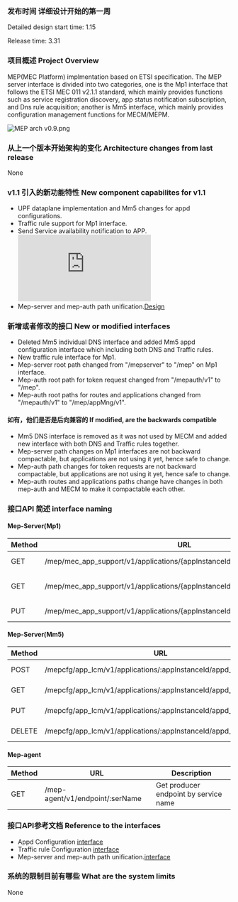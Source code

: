 ### 发布时间 详细设计开始的第一周
Detailed design start time: 1.15

Release time: 3.31

### 项目概述 Project Overview
MEP(MEC Platform) implmentation based on ETSI specification. The MEP server interface is divided into two categories, one is the Mp1 interface that follows the ETSI MEC 011 v2.1.1 standard, which mainly provides functions such as service registration discovery, app status notification subscription, and Dns rule acquisition; another is Mm5 interface, which mainly provides configuration management functions for MECM/MEPM.

![](http://docs.edgegallery.org/zh_CN/latest/_images/144714_23890cda_7624956.png "MEP arch v0.9.png")

### 从上一个版本开始架构的变化 Architecture changes from last release
None

### v1.1 引入的新功能特性 New component capabilites for v1.1
* UPF dataplane implementation and Mm5 changes for appd configurations.
* Traffic rule support for Mp1 interface.
* Send Service availability notification to APP. ![Design](https://gitee.com/edgegallery/community/blob/master/MEP%20PT/Release%20V1.1/service_availability_notification.md)
* Mep-server and mep-auth path unification.[Design](https://gitee.com/edgegallery/community/blob/master/MEP%20PT/Release%20V1.1/mep-path-unification.md)

### 新增或者修改的接口 New or modified interfaces
* Deleted Mm5 individual DNS interface and added Mm5 appd configuration interface which including both DNS and Traffic rules.
* New traffic rule interface for Mp1.
* Mep-server root path changed from "/mepserver" to "/mep" on Mp1 interface.
* Mep-auth root path for token request changed from "/mepauth/v1" to "/mep".
* Mep-auth root paths for routes and applications changed from "/mepauth/v1" to "/mep/appMng/v1".

#### 如有，他们是否是后向兼容的 If modified, are the backwards compatible
* Mm5 DNS interface is removed as it was not used by MECM and added new interface with both DNS and Traffic rules together.
* Mep-server path changes on Mp1 interfaces are not backward compactable, but applications are not using it yet, hence safe to change.
* Mep-auth path changes for token requests are not backward compactable, but applications are not using it yet, hence safe to change.
* Mep-auth routes and applications paths change have changes in both mep-auth and MECM to make it compactable each other.

### 接口API 简述 interface naming

#### Mep-Server(Mp1)
|  Method | URL  | Description|
|---|---|---|
| GET | /mep/mec_app_support/v1/applications/\{appInstanceId\}/traffic_rules | Get all traffic rules |
| GET | /mep/mec_app_support/v1/applications/\{appInstanceId\}/traffic_rules/\{trafficRuleId\} | Get individual traffic rule |
| PUT | /mep/mec_app_support/v1/applications/\{appInstanceId\}/traffic_rules/\{trafficRuleId\} | Update a traffic rule |

#### Mep-Server(Mm5)
|  Method | URL  | Description|
|---|---|---|
| POST | /mepcfg/app_lcm/v1/applications/:appInstanceId/appd_configuration | Create appd configuration |
| GET | /mepcfg/app_lcm/v1/applications/:appInstanceId/appd_configuration | Get appd configuration |
| PUT | /mepcfg/app_lcm/v1/applications/:appInstanceId/appd_configuration | Put appd configuration |
| DELETE | /mepcfg/app_lcm/v1/applications/:appInstanceId/appd_configuration | Delete appd configuration |

#### Mep-agent
|  Method | URL  | Description|
|---|---|---|
| GET | /mep-agent/v1/endpoint/:serName | Get producer endpoint by service name |

### 接口API参考文档 Reference to the interfaces
* Appd Configuration [interface](https://gitee.com/edgegallery/docs/blob/master/Projects/MEP/MEP_Interfaces.md)
* Traffic rule Configuration [interface](https://gitee.com/edgegallery/docs/blob/master/Projects/MEP/MEP_Interfaces.md)
* Mep-server and mep-auth path unification.[interface](https://gitee.com/edgegallery/community/blob/master/MEP%20PT/Release%20V1.1/mep-path-unification.md#%E6%8E%A5%E5%8F%A3%E5%AE%9A%E4%B9%89-interface-definition)

### 系统的限制目前有哪些 What are the system limits
None